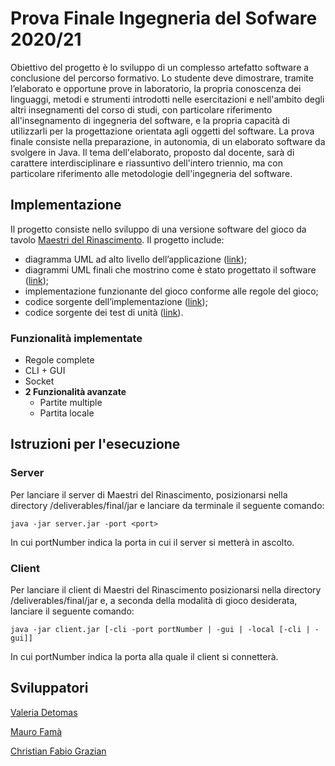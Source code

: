 # Prova Finale Ingegneria del Sofware 2020/21

Obiettivo del progetto è lo sviluppo di un complesso artefatto software a conclusione del percorso formativo. Lo studente deve dimostrare, tramite l’elaborato e opportune prove in laboratorio, la propria conoscenza dei linguaggi, metodi e strumenti introdotti nelle esercitazioni e nell'ambito degli altri insegnamenti del corso di studi, con particolare riferimento all'insegnamento di ingegneria del software, e la propria capacità di utilizzarli per la progettazione orientata agli oggetti del software. 
La prova finale consiste nella preparazione, in autonomia, di un elaborato software da svolgere in Java. Il tema dell'elaborato, proposto dal docente, sarà di carattere interdisciplinare e riassuntivo dell'intero triennio, ma con particolare riferimento alle metodologie dell'ingegneria del software.

## Implementazione

Il progetto consiste nello sviluppo di una versione software del gioco da tavolo [Maestri del Rinascimento](http://www.craniocreations.it/wp-content/uploads/2021/04/Lorenzo_Cardgame_Rules_ITA_small-3.pdf).
Il progetto include:
* diagramma UML ad alto livello dell’applicazione ([link](https://github.com/maurofama99/Progetto-Ingegneria-del-Software-2021/blob/main/deliverables/final/UML/Summary_UML.png));
* diagrammi UML finali che mostrino come è stato progettato il software ([link](https://github.com/maurofama99/Progetto-Ingegneria-del-Software-2021/tree/main/deliverables/final/UML/Final%20UML));
* implementazione funzionante del gioco conforme alle regole del gioco;
* codice sorgente dell’implementazione ([link](https://github.com/maurofama99/Progetto-Ingegneria-del-Software-2021/tree/main/src/main/java/it/polimi/ingsw));
* codice sorgente dei test di unità ([link](https://github.com/maurofama99/Progetto-Ingegneria-del-Software-2021/tree/main/src/test/java/it/polimi/ingsw)).

### Funzionalità implementate

* Regole complete
* CLI + GUI
* Socket
* __2 Funzionalità avanzate__
    * Partite multiple
    * Partita locale

## Istruzioni per l'esecuzione

### Server
Per lanciare il server di Maestri del Rinascimento, posizionarsi nella directory /deliverables/final/jar e lanciare da terminale il seguente comando:

``
      java -jar server.jar -port <port>
``

In cui portNumber indica la porta in cui il server si metterà in ascolto.

### Client
Per lanciare il client di Maestri del Rinascimento posizionarsi nella directory /deliverables/final/jar e, a seconda della modalità di gioco desiderata, lanciare il seguente comando:

``
java -jar client.jar [-cli -port portNumber | -gui | -local [-cli | -gui]]
``

In cui portNumber indica la porta alla quale il client si connetterà.

## Sviluppatori

[Valeria Detomas](https://github.com/valeriadetomas)

[Mauro Famà](https://github.com/maurofama99)

[Christian Fabio Grazian](https://github.com/grazcri)







